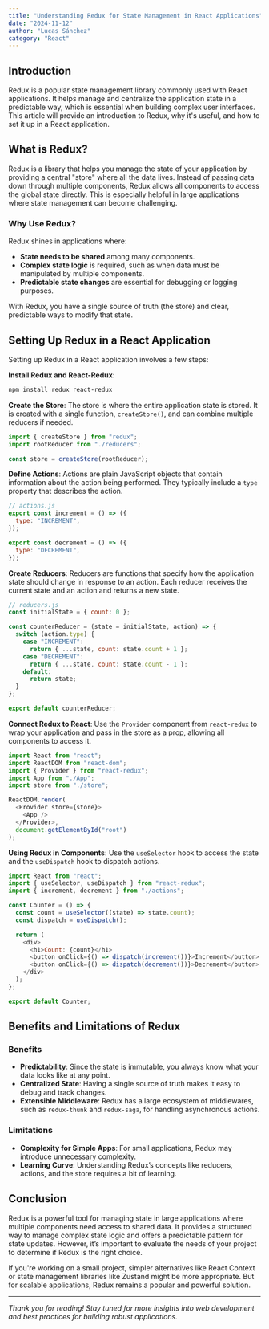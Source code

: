 ```yaml
---
title: "Understanding Redux for State Management in React Applications"
date: "2024-11-12"
author: "Lucas Sánchez"
category: "React"
---
```


## Introduction

Redux is a popular state management library commonly used with React applications. It helps manage and centralize the application state in a predictable way, which is essential when building complex user interfaces. This article will provide an introduction to Redux, why it's useful, and how to set it up in a React application.

## What is Redux?

Redux is a library that helps you manage the state of your application by providing a central "store" where all the data lives. Instead of passing data down through multiple components, Redux allows all components to access the global state directly. This is especially helpful in large applications where state management can become challenging.

### Why Use Redux?

Redux shines in applications where:

- **State needs to be shared** among many components.
- **Complex state logic** is required, such as when data must be manipulated by multiple components.
- **Predictable state changes** are essential for debugging or logging purposes.

With Redux, you have a single source of truth (the store) and clear, predictable ways to modify that state.

## Setting Up Redux in a React Application

Setting up Redux in a React application involves a few steps:

**Install Redux and React-Redux**:

```bash
npm install redux react-redux
```

**Create the Store**:
The store is where the entire application state is stored. It is created with a single function, `createStore()`, and can combine multiple reducers if needed.

```javascript
import { createStore } from "redux";
import rootReducer from "./reducers";

const store = createStore(rootReducer);
```

**Define Actions**:
Actions are plain JavaScript objects that contain information about the action being performed. They typically include a `type` property that describes the action.

```javascript
// actions.js
export const increment = () => ({
  type: "INCREMENT",
});

export const decrement = () => ({
  type: "DECREMENT",
});
```

**Create Reducers**:
Reducers are functions that specify how the application state should change in response to an action. Each reducer receives the current state and an action and returns a new state.

```javascript
// reducers.js
const initialState = { count: 0 };

const counterReducer = (state = initialState, action) => {
  switch (action.type) {
    case "INCREMENT":
      return { ...state, count: state.count + 1 };
    case "DECREMENT":
      return { ...state, count: state.count - 1 };
    default:
      return state;
  }
};

export default counterReducer;
```

**Connect Redux to React**:
Use the `Provider` component from `react-redux` to wrap your application and pass in the store as a prop, allowing all components to access it.

```javascript
import React from "react";
import ReactDOM from "react-dom";
import { Provider } from "react-redux";
import App from "./App";
import store from "./store";

ReactDOM.render(
  <Provider store={store}>
    <App />
  </Provider>,
  document.getElementById("root")
);
```

**Using Redux in Components**:
Use the `useSelector` hook to access the state and the `useDispatch` hook to dispatch actions.

```javascript
import React from "react";
import { useSelector, useDispatch } from "react-redux";
import { increment, decrement } from "./actions";

const Counter = () => {
  const count = useSelector((state) => state.count);
  const dispatch = useDispatch();

  return (
    <div>
      <h1>Count: {count}</h1>
      <button onClick={() => dispatch(increment())}>Increment</button>
      <button onClick={() => dispatch(decrement())}>Decrement</button>
    </div>
  );
};

export default Counter;
```

## Benefits and Limitations of Redux

### Benefits

- **Predictability**: Since the state is immutable, you always know what your data looks like at any point.
- **Centralized State**: Having a single source of truth makes it easy to debug and track changes.
- **Extensible Middleware**: Redux has a large ecosystem of middlewares, such as `redux-thunk` and `redux-saga`, for handling asynchronous actions.

### Limitations

- **Complexity for Simple Apps**: For small applications, Redux may introduce unnecessary complexity.
- **Learning Curve**: Understanding Redux’s concepts like reducers, actions, and the store requires a bit of learning.

## Conclusion

Redux is a powerful tool for managing state in large applications where multiple components need access to shared data. It provides a structured way to manage complex state logic and offers a predictable pattern for state updates. However, it’s important to evaluate the needs of your project to determine if Redux is the right choice.

If you're working on a small project, simpler alternatives like React Context or state management libraries like Zustand might be more appropriate. But for scalable applications, Redux remains a popular and powerful solution.

---

_Thank you for reading! Stay tuned for more insights into web development and best practices for building robust applications._
